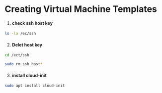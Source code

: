 # Creating Virtual Machine Templates
1. #### check ssh host key
```sh
ls -la /ec/ssh
```
2. #### Delet host key
```sh
cd /ect/ssh
```
```sh
sudo rm ssh_host*
``` 
3. #### install cloud-init
```sh
sudo apt install cloud-init
```

   <!--    t         -->
